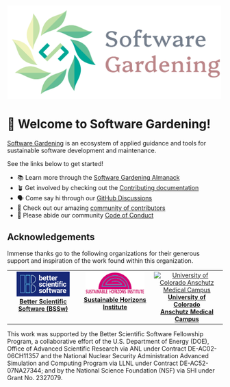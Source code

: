 <img alt="Software Gardening organization logo" src="https://raw.githubusercontent.com/software-gardening/brand/main/logo/logo-text.png?raw=true" width="500">

# 🌻 Welcome to Software Gardening!

[Software Gardening](https://github.com/software-gardening) is an ecosystem of applied guidance and tools for sustainable software development and maintenance.

See the links below to get started!

- 📚 Learn more through the [Software Gardening Almanack](https://github.com/software-gardening/almanack)
- 🪴 Get involved by checking out the [Contributing documentation](https://github.com/software-gardening/almanack/blob/main/CONTRIBUTING.md)
- 🗣️ Come say hi through our [GitHub Discussions](https://github.com/orgs/software-gardening/discussions)
- 🌟 Check out our amazing [community of contributors](https://github.com/orgs/software-gardening/people)
- 🌈 Please abide our community [Code of Conduct](https://github.com/software-gardening/.github/blob/main/CODE_OF_CONDUCT.md)

## Acknowledgements

Immense thanks go to the following organizations for their generous support and inspiration of the work found within this organization.

<table>
  <tbody>
    <tr>
    <td align="center" valign="top" width="33.33%">
      <a href="https://bssw.io">
      <img src="https://raw.githubusercontent.com/software-gardening/.github/main/profile/images/bssw-logo-w-background.png?raw=true" width="80%;" alt="Better Scientific Software (BSSw)"/>
      <br>
      <strong>Better Scientific Software (BSSw)</strong>
      </a>
    </td>
    <td align="center" valign="top" width="33.33%">
    <a href="https://shinstitute.org/">
    <img src="https://raw.githubusercontent.com/software-gardening/.github/main/profile/images/sustainable-horizons-institute-logo.png?raw=true" width="90%;" alt="Sustainable Horizons Institute"/>
    <br>
    <strong>Sustainable Horizons Institute</strong>
    </a>
    </td>
    <td align="center" valign="top" width="33.33%">
    <a href="https://medschool.cuanschutz.edu/dbmi">
    <img src="https://raw.githubusercontent.com/software-gardening/.github/main/profile/images/cu-anschutz-short.svg?raw=true" width="80%;" alt="University of Colorado Anschutz Medical Campus"/>
    <br>
    <strong>University of Colorado<br>Anschutz Medical Campus</strong>
    </a>
    </td>
    </tr>
  </tbody>
</table>

This work was supported by the Better Scientific Software Fellowship Program, a collaborative effort of the U.S. Department of Energy (DOE), Office of Advanced Scientific Research via ANL under Contract DE-AC02-06CH11357 and the National Nuclear Security Administration Advanced Simulation and Computing Program via LLNL under Contract DE-AC52-07NA27344; and by the National Science Foundation (NSF) via SHI under Grant No. 2327079.
